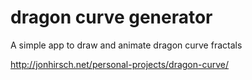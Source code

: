 # dragon curve generator
A simple app to draw and animate dragon curve fractals

http://jonhirsch.net/personal-projects/dragon-curve/
